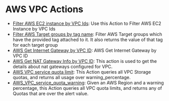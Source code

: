 # AWS VPC Actions

* [Filter AWS EC2 instance by VPC Ids](https://github.com/unskript/Awesome-CloudOps-Automation/tree/master/AWS/legos/aws\_filter\_ec2\_by\_vpc/README.md): Use this Action to Filter AWS EC2 Instance by VPC Ids
* [Filter AWS Target groups by tag name](https://github.com/unskript/Awesome-CloudOps-Automation/tree/master/AWS/legos/aws\_filter\_target\_groups\_by\_tags/README.md): Filter AWS Target groups which have the provided tag attached to it. It also returns the value of that tag for each target group
* [AWS Get Internet Gateway by VPC ID](https://github.com/unskript/Awesome-CloudOps-Automation/tree/master/AWS/legos/aws\_get\_internet\_gateway\_by\_vpc/README.md): AWS Get Internet Gateway by VPC ID
* [AWS Get NAT Gateway Info by VPC ID](https://github.com/unskript/Awesome-CloudOps-Automation/tree/master/AWS/legos/aws\_get\_nat\_gateway\_by\_vpc/README.md): This action is used to get the details about nat gateways configured for VPC.
* [AWS VPC service quota limit](https://github.com/unskript/Awesome-CloudOps-Automation/tree/master/AWS/legos/aws\_service\_quota\_limits\_vpc/README.md): This Action queries all VPC Storage quotas, and returns all usage over warning\_percentage.
* [AWS\_VPC\_service\_quota\_warning](https://github.com/unskript/Awesome-CloudOps-Automation/tree/master/AWS/legos/aws\_vpc\_service\_quota\_warning/README.md): Given an AWS Region and a warning percentage, this Action queries all VPC quota limits, and returns any of Quotas that are over the alert value.
